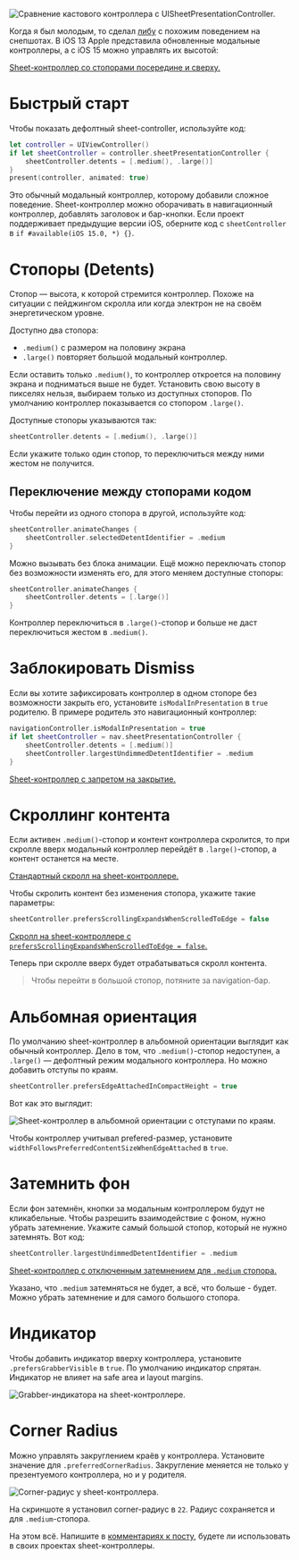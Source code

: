 ![Сравнение кастового контроллера с `UISheetPresentationController`.](https://cdn.sparrowcode.io/tutorials/uisheetpresentationcontroller/preview.png)

Когда я был молодым, то сделал [либу](https://github.com/ivanvorobei/SPStorkController) с похожим поведением на снепшотах. В iOS 13 Apple представила обновленные модальные контроллеры, а с iOS 15 можно управлять их высотой:

[Sheet-контроллер со стопорами посередине и сверху.](https://cdn.sparrowcode.io/tutorials/uisheetpresentationcontroller/header.mov)

# Быстрый старт 

Чтобы показать дефолтный sheet-controller, используйте код:

```swift
let controller = UIViewController()
if let sheetController = controller.sheetPresentationController {
    sheetController.detents = [.medium(), .large()]
}
present(controller, animated: true)
```

Это обычный модальный контроллер, которому добавили сложное поведение. Sheet-контроллер можно оборачивать в навигационный контроллер, добавлять заголовок и бар-кнопки. Если проект поддерживает предыдущие версии iOS, оберните код с `sheetController` в `if #available(iOS 15.0, *) {}`.

# Cтопоры (Detents)

Стопор — высота, к которой стремится контроллер. Похоже на ситуации с пейджингом скролла или когда электрон не на своём энергетическом уровне.

Доступно два стопора:
- `.medium()` с размером на половину экрана 
- `.large()` повторяет большой модальный контроллер. 

Если оставить только `.medium()`, то контроллер откроется на половину экрана и подниматься выше не будет. Установить свою высоту в пикселях нельзя, выбираем только из доступных стопоров. По умолчанию контроллер показывается со стопором `.large()`.

Доступные стопоры указываются так:

```swift
sheetController.detents = [.medium(), .large()]
```

Если укажите только один стопор, то переключиться между ними жестом не получится.

## Переключение между стопорами кодом

Чтобы перейти из одного стопора в другой, используйте код:

```swift
sheetController.animateChanges {
    sheetController.selectedDetentIdentifier = .medium
}
```

Можно вызывать без блока анимации. Ещё можно переключать стопор без возможности изменять его, для этого меняем доступные стопоры:

```swift
sheetController.animateChanges {
    sheetController.detents = [.large()]
}
```

Контроллер переключиться в `.large()`-стопор и больше не даст переключиться жестом в `.medium()`.

# Заблокировать Dismiss

Если вы хотите зафиксировать контроллер в одном стопоре без возможности закрыть его, установите `isModalInPresentation` в `true` родителю. В примере родитель это навигационный контроллер:

```swift
navigationController.isModalInPresentation = true
if let sheetController = nav.sheetPresentationController {
    sheetController.detents = [.medium()]
    sheetController.largestUndimmedDetentIdentifier = .medium
}
```

[Sheet-контроллер с запретом на закрытие.](https://cdn.sparrowcode.io/tutorials/uisheetpresentationcontroller/prevent-dismiss.mov)

# Скроллинг контента

Если активен `.medium()`-стопор и контент контроллера скролится, то при скролле вверх модальный контроллер перейдёт в `.large()`-стопор, а контент останется на месте.

[Стандартный скролл на sheet-контроллере.](https://cdn.sparrowcode.io/tutorials/uisheetpresentationcontroller/scrolling-expands-true.mov)

Чтобы скролить контент без изменения стопора, укажите такие параметры:

```swift
sheetController.prefersScrollingExpandsWhenScrolledToEdge = false
```

[Скролл на sheet-контроллере с `prefersScrollingExpandsWhenScrolledToEdge = false`.](https://cdn.sparrowcode.io/tutorials/uisheetpresentationcontroller/scrolling-expands-false.mov)

Теперь при скролле вверх будет отрабатываться скролл контента. 

> Чтобы перейти в большой стопор, потяните за navigation-бар.

# Альбомная ориентация

По умолчанию sheet-контроллер в альбомной ориентации выглядит как обычный контроллер. Дело в том, что `.medium()`-стопор недоступен, а `.large()` — дефолтный режим модального контроллера. Но можно добавить отступы по краям.

```swift
sheetController.prefersEdgeAttachedInCompactHeight = true
```

Вот как это выглядит:

![Sheet-контроллер в альбомной ориентации с отступами по краям.](https://cdn.sparrowcode.io/tutorials/uisheetpresentationcontroller/edge-attached.png)

Чтобы контроллер учитывал prefered-размер, установите `widthFollowsPreferredContentSizeWhenEdgeAttached` в `true`.

# Затемнить фон

Если фон затемнён, кнопки за модальным контроллером будут не кликабельные. Чтобы разрешить взаимодействие с фоном, нужно убрать затемнение. Укажите самый большой стопор, который не нужно затемнять. Вот код:

```swift
sheetController.largestUndimmedDetentIdentifier = .medium
```

[Sheet-контроллер с отключенным затемнением для `.medium` стопора.](https://cdn.sparrowcode.io/tutorials/uisheetpresentationcontroller/undimmed-detent.mov)

Указано, что `.medium` затемняться не будет, а всё, что больше - будет. Можно убрать затемнение и для самого большого стопора.

# Индикатор

Чтобы добавить индикатор вверху контроллера, установите `.prefersGrabberVisible` в `true`. По умолчанию индикатор спрятан. Индикатор не влияет на safe area и layout margins.

![Grabber-индикатора на sheet-контроллере.](https://cdn.sparrowcode.io/tutorials/uisheetpresentationcontroller/grabber.png)

# Corner Radius

Можно управлять закруглением краёв у контроллера. Установите значение для `.preferredCornerRadius`. Закругление меняется не только у презентуемого контроллера, но и у родителя.

![Corner-радиус у sheet-контроллера.](https://cdn.sparrowcode.io/tutorials/uisheetpresentationcontroller/corner-radius.png)

На скриншоте я установил corner-радиус в `22`. Радиус сохраняется и для `.medium`-стопора. 

На этом всё. Напишите в [комментариях к посту](https://t.me/sparrowcode/71), будете ли использовать в своих проектах sheet-контроллеры.
